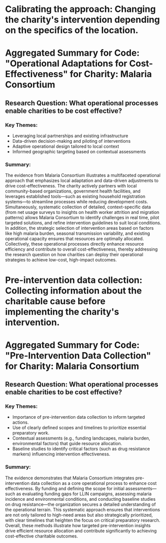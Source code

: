 # Calibrating the approach: Changing the charity's intervention depending on the specifics of the location.
# Aggregated Summary for Code: "Operational Adaptations for Cost-Effectiveness" for Charity: Malaria Consortium

## Research Question: What operational processes enable charities to be cost effective?

### Key Themes:
- Leveraging local partnerships and existing infrastructure
- Data-driven decision-making and piloting of interventions
- Adaptive operational design tailored to local context
- Informed geographic targeting based on contextual assessments

### Summary:
The evidence from Malaria Consortium illustrates a multifaceted operational approach that emphasizes local adaptation and data-driven adjustments to drive cost-effectiveness. The charity actively partners with local community-based organizations, government health facilities, and leverages established tools—such as existing household registration systems—to streamline processes while reducing development costs. Simultaneously, systematic collection of detailed, context-specific data (from net usage surveys to insights on health worker attrition and migration patterns) allows Malaria Consortium to identify challenges in real time, pilot targeted solutions, and refine intervention guidelines to suit local conditions. In addition, the strategic selection of intervention areas based on factors like high malaria burden, seasonal transmission variability, and existing operational capacity ensures that resources are optimally allocated. Collectively, these operational processes directly enhance resource efficiency and contribute to overall cost-effectiveness, thereby addressing the research question on how charities can deploy their operational strategies to achieve low-cost, high-impact outcomes.

# Pre-intervention data collection: Collecting information about the charitable cause before implementing the charity's intervention.
# Aggregated Summary for Code: "Pre-Intervention Data Collection" for Charity: Malaria Consortium

## Research Question: What operational processes enable charities to be cost effective?

### Key Themes:
- Importance of pre-intervention data collection to inform targeted actions.
- Use of clearly defined scopes and timelines to prioritize essential preparatory work.
- Contextual assessments (e.g., funding landscapes, malaria burden, environmental factors) that guide resource allocation.
- Baseline studies to identify critical factors (such as drug resistance markers) influencing intervention effectiveness.

### Summary:
The evidence demonstrates that Malaria Consortium integrates pre-intervention data collection as a core operational process to enhance cost effectiveness. By funding and defining the scope for initial assessments—such as evaluating funding gaps for LLIN campaigns, assessing malaria incidence and environmental conditions, and conducting baseline studies on drug resistance—the organization secures a detailed understanding of the operational terrain. This systematic approach ensures that interventions are not only tailored to high-need areas but also strategically prioritized, with clear timelines that heighten the focus on critical preparatory research. Overall, these methods illustrate how targeted pre-intervention insights drive efficient resource allocation and contribute significantly to achieving cost-effective charitable outcomes.
